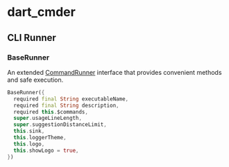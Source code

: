 # dart_cmder

## CLI Runner


### BaseRunner

An extended [CommandRunner](https://pub.dev/documentation/args/latest/command_runner/CommandRunner-class.html)
interface that provides convenient methods and safe execution.

```dart
BaseRunner({
  required final String executableName,
  required final String description,
  required this.$commands,
  super.usageLineLength,
  super.suggestionDistanceLimit,
  this.sink,
  this.loggerTheme,
  this.logo,
  this.showLogo = true,
})
```
